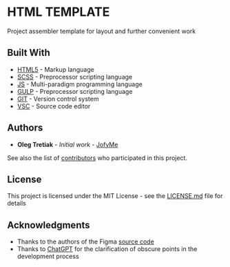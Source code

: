 # HTML TEMPLATE

Project assembler template for layout and further convenient work

## Built With
* [HTML5](https://en.wikipedia.org/wiki/HTML5) - Markup language
* [SCSS](https://en.wikipedia.org/wiki/SCSS) - Preprocessor scripting language
* [JS](https://en.wikipedia.org/wiki/JavaScript) - Multi-paradigm programming language
* [GULP](https://gulpjs.com/) - Preprocessor scripting language
* [GIT](https://git-scm.com/) - Version control system
* [VSC](https://code.visualstudio.com/) - Source code editor 

## Authors

* **Oleg Tretiak** - *Initial work* - [JofyMe](https://github.com/JofyMe)

See also the list of [contributors](https://github.com/JofyMe/html-template/graphs/contributors) who participated in this project.

## License

This project is licensed under the MIT License - see the [LICENSE.md](LICENSE.md) file for details

## Acknowledgments

* Thanks to the authors of the Figma [source code](https://www.figma.com/file/uGtvZIZvQeyaCVhb1aFHf5/BEP-20-(Copy)?node-id=0-1&t=OpbBIS2QlfGBZHfx-0)
* Thanks to [ChatGPT](https://chat.openai.com/chat) for the clarification of obscure points in the development process

